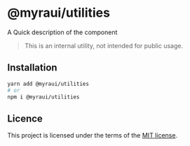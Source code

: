 # @myraui/utilities

A Quick description of the component

> This is an internal utility, not intended for public usage.

## Installation

```sh
yarn add @myraui/utilities
# or
npm i @myraui/utilities
```

## Licence

This project is licensed under the terms of the
[MIT license](https://github.com/gitaumoses4@gmail.com/myraui/blob/master/LICENSE).
